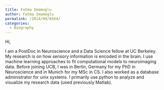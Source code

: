 ```yaml
---
title: Fatma Imamoglu
author: Fatma Imamoglu
permalink: /2014/09/8564/
categories:
  - Biography
---
```

Hi,

I am a PostDoc in Neuroscience and a Data Science fellow at UC Berkeley. My research is on how sensory information is encoded in the brain. I use machine learning approaches to fit computational models to neuroimaging data. Before joining UCB, I was in Berlin, Germany for my PhD in Neuroscience and in Munich for my MSc in CS. I also worked as a database administrator for unix systems. I primarily use python to analyze and visualize my research data (used previously Matlab).
